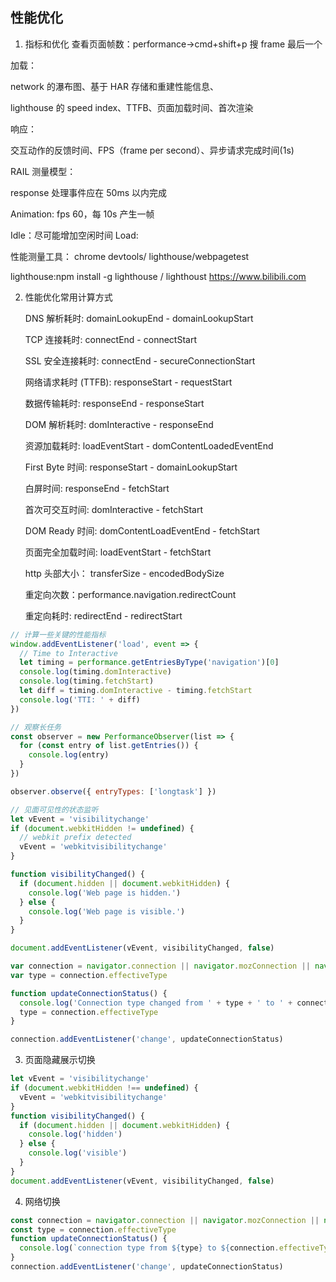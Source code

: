 ## 性能优化

1. 指标和优化
   查看页面帧数：performance->cmd+shift+p 搜 frame 最后一个

加载：

network 的瀑布图、基于 HAR 存储和重建性能信息、

lighthouse 的 speed index、TTFB、页面加载时间、首次渲染

响应：

交互动作的反馈时间、FPS（frame per second）、异步请求完成时间(1s)

RAIL 测量模型：

response 处理事件应在 50ms 以内完成

Animation: fps 60，每 10s 产生一帧

Idle：尽可能增加空闲时间
Load:

性能测量工具： chrome devtools/ lighthouse/webpagetest

lighthouse:npm install -g lighthouse / lighthoust https://www.bilibili.com

2. 性能优化常用计算方式

   DNS 解析耗时: domainLookupEnd - domainLookupStart

   TCP 连接耗时: connectEnd - connectStart

   SSL 安全连接耗时: connectEnd - secureConnectionStart

   网络请求耗时 (TTFB): responseStart - requestStart

   数据传输耗时: responseEnd - responseStart

   DOM 解析耗时: domInteractive - responseEnd

   资源加载耗时: loadEventStart - domContentLoadedEventEnd

   First Byte 时间: responseStart - domainLookupStart

   白屏时间: responseEnd - fetchStart

   首次可交互时间: domInteractive - fetchStart

   DOM Ready 时间: domContentLoadEventEnd - fetchStart

   页面完全加载时间: loadEventStart - fetchStart

   http 头部大小： transferSize - encodedBodySize

   重定向次数：performance.navigation.redirectCount

   重定向耗时: redirectEnd - redirectStart

```js
// 计算一些关键的性能指标
window.addEventListener('load', event => {
  // Time to Interactive
  let timing = performance.getEntriesByType('navigation')[0]
  console.log(timing.domInteractive)
  console.log(timing.fetchStart)
  let diff = timing.domInteractive - timing.fetchStart
  console.log('TTI: ' + diff)
})
```

```js
// 观察长任务
const observer = new PerformanceObserver(list => {
  for (const entry of list.getEntries()) {
    console.log(entry)
  }
})

observer.observe({ entryTypes: ['longtask'] })
```

```js
// 见面可见性的状态监听
let vEvent = 'visibilitychange'
if (document.webkitHidden != undefined) {
  // webkit prefix detected
  vEvent = 'webkitvisibilitychange'
}

function visibilityChanged() {
  if (document.hidden || document.webkitHidden) {
    console.log('Web page is hidden.')
  } else {
    console.log('Web page is visible.')
  }
}

document.addEventListener(vEvent, visibilityChanged, false)
```

```js
var connection = navigator.connection || navigator.mozConnection || navigator.webkitConnection
var type = connection.effectiveType

function updateConnectionStatus() {
  console.log('Connection type changed from ' + type + ' to ' + connection.effectiveType)
  type = connection.effectiveType
}

connection.addEventListener('change', updateConnectionStatus)
```

3. 页面隐藏展示切换

```js
let vEvent = 'visibilitychange'
if (document.webkitHidden !== undefined) {
  vEvent = 'webkitvisibilitychange'
}
function visibilityChanged() {
  if (document.hidden || document.webkitHidden) {
    console.log('hidden')
  } else {
    console.log('visible')
  }
}
document.addEventListener(vEvent, visibilityChanged, false)
```

4. 网络切换

```js
const connection = navigator.connection || navigator.mozConnection || navigator.webkitConnection
const type = connection.effectiveType
function updateConnectionStatus() {
  console.log(`connection type from ${type} to ${connection.effectiveType}`)
}
connection.addEventListener('change', updateConnectionStatus)
```

<img :src="$withBase('/assets/performance-1.png')">
<img :src="$withBase('/assets/performance-2.png')">
<img :src="$withBase('/assets/performance-3.png')">
<img :src="$withBase('/assets/performance-4.png')">
<img :src="$withBase('/assets/performance-5.png')">

